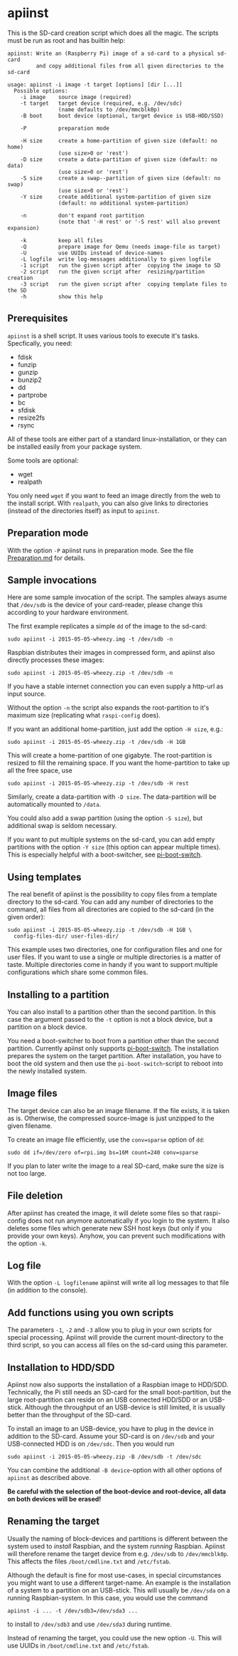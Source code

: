 apiinst
=======

This is the SD-card creation script which does all the magic. The scripts
must be run as root and has builtin help:

    apiinst: Write an (Raspberry Pi) image of a sd-card to a physical sd-card
             and copy additional files from all given directories to the sd-card
  
    usage: apiinst -i image -t target [options] [dir [...]]
      Possible options:
        -i image    source image (required)
        -t target   target device (required, e.g. /dev/sdc)
                    (name defaults to /dev/mmcblk0p)
        -B boot     boot device (optional, target device is USB-HDD/SSD)
    
        -P          preparation mode
    
        -H size     create a home-partition of given size (default: no home)
                    (use size>0 or 'rest')
        -D size     create a data-partition of given size (default: no data)
                    (use size>0 or 'rest')
        -S size     create a swap--partition of given size (default: no swap)
                    (use size>0 or 'rest')
        -Y size     create additional system-partition of given size
                    (default: no additional system-partition)

        -n          don't expand root partition
                    (note that '-H rest' or '-S rest' will also prevent expansion)
    
        -k          keep all files
        -Q          prepare image for Qemu (needs image-file as target)
        -U          use UUIDs instead of device-names
        -L logfile  write log-messages additionally to given logfile
        -1 script   run the given script after  copying the image to SD
        -2 script   run the given script after  resizing/partition creation
        -3 script   run the given script after  copying template files to the SD
        -h          show this help


Prerequisites
-------------

`apiinst` is a shell script. It uses various tools to execute it's tasks.
Specfically, you need:

  - fdisk 
  - funzip 
  - gunzip 
  - bunzip2 
  - dd
  - partprobe
  - bc 
  - sfdisk 
  - resize2fs 
  - rsync

All of these tools are either part of a standard linux-installation, or they
can be installed easily from your package system.

Some tools are optional:

  - wget
  - realpath

You only need `wget` if you want to feed an image directly from the web to
the install script. With `realpath`, you can also give links to directories
(instead of the directories itself) as input to `apiinst`.


Preparation mode
----------------

With the option `-P` apiinst runs in preparation mode. See the file
[Preparation.md](./Preparation.md "Preparation.md") for details.


Sample invocations
------------------

Here are some sample invocation of the script. The samples always asume that
`/dev/sdb` is the device of your card-reader, please change this according
to your hardware environment.

The first example replicates a simple `dd` of the image to the sd-card:

    sudo apiinst -i 2015-05-05-wheezy.img -t /dev/sdb -n

Raspbian distributes their images in compressed form, and apiinst also
directly processes these images:

    sudo apiinst -i 2015-05-05-wheezy.zip -t /dev/sdb -n

If you have a stable internet connection you can even supply a http-url
as input source.

Without the option `-n` the script also expands the root-partition to it's
maximum size (replicating what `raspi-config` does).

If you want an additional home-partition, just add the option `-H size`, e.g.:

    sudo apiinst -i 2015-05-05-wheezy.zip -t /dev/sdb -H 1GB

This will create a home-partition of one gigabyte. The root-partition is
resized to fill the remaining space. If you want the home-partition to take
up all the free space, use

    sudo apiinst -i 2015-05-05-wheezy.zip -t /dev/sdb -H rest

Similarly, create a data-partition with `-D size`. The data-partition
will be automatically mounted to `/data`.

You could also add a swap partition (using the option `-S size`), but additional
swap is seldom necessary.

If you want to put multiple systems on the sd-card, you can add empty
partitions with the option `-Y size` (this option can appear multiple times).
This is especially helpful with a boot-switcher, see
[pi-boot-switch](https://github.com/bablokb/pi-boot-switch "pi-boot-switch").


Using templates
---------------

The real benefit of apiinst is the possibility to copy files from a
template directory to the sd-card. You can add any number of directories
to the command, all files from all directories are copied to the sd-card
(in the given order):

    sudo apiinst -i 2015-05-05-wheezy.zip -t /dev/sdb -H 1GB \
      config-files-dir/ user-files-dir/

This example uses two directories, one for configuration files and one for
user files. If you want to use a single or multiple directories is a 
matter of taste. Multiple directories come in handy if you want to 
support multiple configurations which share some common files.


Installing to a partition
-------------------------

You can also install to a partition other than the second partition.
In this case the argument passed to the `-t` option is not a block device,
but a partition on a block device.

You need a boot-switcher to boot from a partition other than the second
partition. Currently apiinst only supports
[pi-boot-switch](https://github.com/bablokb/pi-boot-switch "pi-boot-switch").
The installation prepares the system on the target partition. After
installation, you have to boot the old system and then use the
`pi-boot-switch`-script to reboot into the newly installed system.


Image files
-----------

The target device can also be an image filename. If the file exists, it
is taken as is. Otherwise, the compressed source-image is just unzipped
to the given filename.

To create an image file efficiently, use the `conv=sparse` option of `dd`:

    sudo dd if=/dev/zero of=rpi.img bs=16M count=240 conv=sparse

If you plan to later write the image to a real SD-card, make sure the size
is not too large.


File deletion
-------------

After apiinst has created the image, it will delete some files so that
raspi-config does not run anymore automatically if you login to the system.
It also deletes some files which generate new SSH host keys (but only
if you provide your own keys). Anyhow, you can prevent such modifications
with the option `-k`.


Log file
--------

With the option `-L logfilename` apiinst will write all log messages
to that file (in addition to the console).


Add functions using you own scripts
-----------------------------------

The parameters `-1`, `-2` and `-3` allow you to plug in your own scripts
for special processing. Apiinst will provide the current mount-directory
to the third script, so you can access all files on the sd-card using
this parameter.


Installation to HDD/SDD
-----------------------

Apiinst now also supports the installation of a Raspbian image to HDD/SDD.
Technically, the Pi still needs an SD-card for the small boot-partition,
but the large root-partition can reside on an USB connected HDD/SDD or
an USB-stick. Although the throughput of an USB-device is still limited, it is
usually better than the throughput of the SD-card.

To install an image to an USB-device, you have to plug in the device in
addition to the SD-card. Assume your SD-card is on `/dev/sdb` and your
USB-connected HDD is on `/dev/sdc`. Then you would run

    sudo apiinst -i 2015-05-05-wheezy.zip -B /dev/sdb -t /dev/sdc

You can combine the additional `-B device`-option with all other options
of `apiinst` as described above.

**Be careful with the selection of the boot-device and root-device,
all data on both devices will be erased!**


Renaming the target
-------------------

Usually the naming of block-devices and partitions is different between the
system used to *install* Raspbian, and the system *running* Raspbian.
Apiinst will therefore rename the target device from e.g. `/dev/sdb` to
`/dev/mmcblk0p`. This affects the files `/boot/cmdline.txt` and
`/etc/fstab`.

Although the default is fine for most use-cases, in special circumstances
you might want to use a different target-name. An example is the
installation of a system to a partition on an USB-stick. This will
usually be `/dev/sda` on a running Raspbian-system. In this case,
you would use the command

    apiinst -i ... -t /dev/sdb3=/dev/sda3 ...

to install to `/dev/sdb3` and use `/dev/sda3` during runtime.

Instead of renaming the target, you could use the new option `-U`. This
will use UUIDs in `/boot/cmdline.txt` and `/etc/fstab`.
